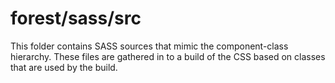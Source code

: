 # forest/sass/src

This folder contains SASS sources that mimic the component-class hierarchy. These files
are gathered in to a build of the CSS based on classes that are used by the build.
